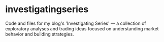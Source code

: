 # investigatingseries
Code and files for my blog's 'Investigating Series' — a collection of exploratory analyses and trading ideas focused on understanding market behavior and building strategies.
